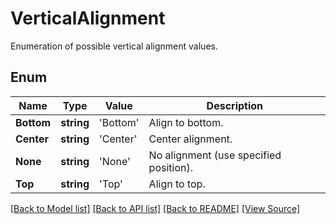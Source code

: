 ﻿# VerticalAlignment
Enumeration of possible vertical alignment values.

## Enum
Name | Type | Value | Description
------------ | ------------- | ------------- | -------------
**Bottom** | **string** | 'Bottom' | Align to bottom.
**Center** | **string** | 'Center' | Center alignment.
**None** | **string** | 'None' | No alignment (use specified position).
**Top** | **string** | 'Top' | Align to top.

[[Back to Model list]](../README.md#documentation-for-models) [[Back to API list]](../README.md#documentation-for-api-endpoints) [[Back to README]](../README.md) [[View Source]](../src/models/verticalAlignment.ts)

